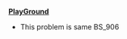**[PlayGround](https://leetcode.com/problems/minimum-number-of-vertices-to-reach-all-nodes/)**

























- This problem is same BS_906